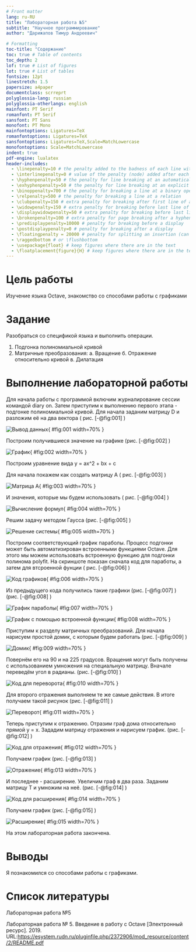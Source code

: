 ```yaml
---
# Front matter
lang: ru-RU
title: "Лабораторная работа №5"
subtitle: "Научное программирование"
author: "Дарижапов Тимур Андреевич"

# Formatting
toc-title: "Содержание"
toc: true # Table of contents
toc_depth: 2
lof: true # List of figures
lot: true # List of tables
fontsize: 12pt
linestretch: 1.5
papersize: a4paper
documentclass: scrreprt
polyglossia-lang: russian
polyglossia-otherlangs: english
mainfont: PT Serif
romanfont: PT Serif
sansfont: PT Sans
monofont: PT Mono
mainfontoptions: Ligatures=TeX
romanfontoptions: Ligatures=TeX
sansfontoptions: Ligatures=TeX,Scale=MatchLowercase
monofontoptions: Scale=MatchLowercase
indent: true
pdf-engine: lualatex
header-includes:
  - \linepenalty=10 # the penalty added to the badness of each line within a paragraph (no associated penalty node) Increasing the value makes tex try to have fewer lines in the paragraph.
  - \interlinepenalty=0 # value of the penalty (node) added after each line of a paragraph.
  - \hyphenpenalty=50 # the penalty for line breaking at an automatically inserted hyphen
  - \exhyphenpenalty=50 # the penalty for line breaking at an explicit hyphen
  - \binoppenalty=700 # the penalty for breaking a line at a binary operator
  - \relpenalty=500 # the penalty for breaking a line at a relation
  - \clubpenalty=150 # extra penalty for breaking after first line of a paragraph
  - \widowpenalty=150 # extra penalty for breaking before last line of a paragraph
  - \displaywidowpenalty=50 # extra penalty for breaking before last line before a display math
  - \brokenpenalty=100 # extra penalty for page breaking after a hyphenated line
  - \predisplaypenalty=10000 # penalty for breaking before a display
  - \postdisplaypenalty=0 # penalty for breaking after a display
  - \floatingpenalty = 20000 # penalty for splitting an insertion (can only be split footnote in standard LaTeX)
  - \raggedbottom # or \flushbottom
  - \usepackage{float} # keep figures where there are in the text
  - \floatplacement{figure}{H} # keep figures where there are in the text
---
```


# Цель работы

Изучение языка Octave, знакомство со способами работы с графиками

# Задание

 Разобраться со спецификой языка и выполнить операции. 

1. Подгонка полиномиальной кривой
2. Матричные преобразования:
	а. Вращение
	б. Отражение относительно кривой
	в. Дилатация


# Выполнение лабораторной работы

 Для начала работы с программой включим журналирование сессии командой diary on. Затем приступим к выполнению первого этапа - подгонке полиномиальной кривой. Для начала заданим матрицу D и разложим её на два вектора ( рис. [-@fig:001] )

![Вывод данных](image/1.png){ #fig:001 width=70% }

Построим получившиеся значение на графике (рис. [-@fig:002] ) 

![График](image/2.png){ #fig:002 width=70% }

Построим уравнение вида y = ax^2 + bx + c

Для начала покажем как создать матрицу А ( рис. [-@fig:003] )

![Матрица А](image/3.png){ #fig:003 width=70% }

И значения, которые мы будем использовать ( рис. [-@fig:004] )

![Вычисление формул](image/4.png){ #fig:004 width=70% }

Решим задачу методом Гаусса  (рис. [-@fig:005] ) 

![Решение системы](image/5.png){ #fig:005 width=70% }

Построим соответствующий график параболы. Процесс подгонки может быть автоматизирован встроенными функциями Octave. Для этого мы можем использовать встроенную функцию
для подгонки полинома polyfit. На скриншоте показан сначала код для паработы, а затем для втсроенной фунции ( рис. [-@fig:006] )

![Код графиков](image/6.png){ #fig:006 width=70% }

Из предыдущего кода получились такие графики (рис. [-@fig:007] ) (рис. [-@fig:008] )

![График параболы](image/7.png){ #fig:007 width=70% }

![График с помощью встроенной функции](image/8.png){ #fig:008 width=70% }

Приступим к разделу матричных преобразований. Для начала нарисуем простой домик, с которым будем работать (рис. [-@fig:009] )

![Домик](image/9.png){ #fig:009 width=70% }

Повернём его на 90 и на 225 градусов. Вращения
могут быть получены с использованием умножения на специальную матрицу. Вначале переведём угол в радианы. (рис. [-@fig:010] )

![Код для переворота](image/10.png){ #fig:010 width=70% }

Для второго отражения выполняем те же самые действия. В итоге получаем такой рисунок (рис. [-@fig:011] )

![Переворот](image/11.png){ #fig:011 width=70% }

Теперь приступим к отражению. Отразим граф дома относительно прямой y = x. Зададим матрицу отражения и нарисуем график. (рис. [-@fig:012] )

![Код для отражения](image/12.png){ #fig:012 width=70% }

Получаем график (рис. [-@fig:013] )

![Отражение](image/13.png){ #fig:013 width=70% }

И последнее - расширение. Увеличим граф в два раза. Заданим матрицу T и умножим на неё. (рис. [-@fig:014] )

![Код для расширения](image/14.png){ #fig:014 width=70% }

Получаем график (рис. [-@fig:015] )

![Расширение](image/15.png){ #fig:015 width=70% }

На этом лабораторная работа закончена.


# Выводы

Я познакомился со способами работы с графиками.



# Список литературы

Лабораторная работа №5

Лабораторная работа № 5. Введение в работу с Octave [Электронный ресурс]. 2019. URL:https://esystem.rudn.ru/pluginfile.php/2372906/mod_resource/content/2/README.pdf



